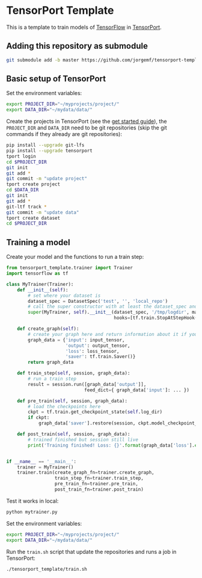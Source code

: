 # TensorPort Template

This is a template to train models of [TensorFlow](https://www.tensorflow.org/) in [TensorPort](https://tensorport.com/).


## Adding this repository as submodule

```sh
git submodule add -b master https://github.com/jorgemf/tensorport-template tensorport_template/
```

## Basic setup of TensorPort

Set the environment variables:

```sh
export PROJECT_DIR="~/myprojects/project/"
export DATA_DIR="~/mydata/data/"
```

Create the projects in TensorPort (see the [get started guide](https://tensorport.com/get-started/)), the `PROJECT_DIR` and `DATA_DIR` need to be git repositories (skip the git commands if they already are git repositories):

```sh
pip install --upgrade git-lfs 
pip install --upgrade tensorport
tport login
cd $PROJECT_DIR
git init
git add *
git commit -m "update project"
tport create project
cd $DATA_DIR
git init
git add *
git-ltf track *
git commit -m "update data"
tport create dataset
cd $PROJECT_DIR
```

## Training a model

Create your model and the functions to run a train step:

```python
from tensorport_template.trainer import Trainer
import tensorflow as tf

class MyTrainer(Trainer):
    def __init__(self):
        # set where your dataset is
        dataset_spec = DatasetSpec('test', '', 'local_repo')
        # call the super constructor with at least the dataset_spec and the log dir
        super(MyTrainer, self).__init__(dataset_spec, '/tmp/logdir', max_time=10,
                                        hooks=[tf.train.StopAtStepHook(last_step=10)])

    def create_graph(self):
    	# create your graph here and return information about it if you want
    	graph_data = {'input': input_tensor, 
    	              'output': output_tensor,
    	              'loss': loss_tensor,
    	              'saver': tf.train.Saver()}
    	return graph_data

    def train_step(self, session, graph_data):
        # run a train step
    	result = session.run([graph_data['output']],
    	                     feed_dict={ graph_data['input']: ... })

    def pre_train(self, session, graph_data):
    	# load the checkpoints here
        ckpt = tf.train.get_checkpoint_state(self.log_dir)
        if ckpt:
            graph_data['saver'].restore(session, ckpt.model_checkpoint_path)

    def post_train(self, session, graph_data):
        # trained finished but session still live
        print('Training finished! Loss: {}'.format(graph_data['loss'].eval()))


if __name__ == '__main__':
    trainer = MyTrainer()
    trainer.train(create_graph_fn=trainer.create_graph,
                  train_step_fn=trainer.train_step,
                  pre_train_fn=trainer.pre_train,
                  post_train_fn=trainer.post_train)
```

Test it works in local:

```sh
python mytrainer.py
```

Set the environment variables:

```sh
export PROJECT_DIR="~/myprojects/project/"
export DATA_DIR="~/mydata/data/"
```

Run the `train.sh` script that update the repositories and runs a job in TensorPort:


```sh
./tensorport_template/train.sh
```